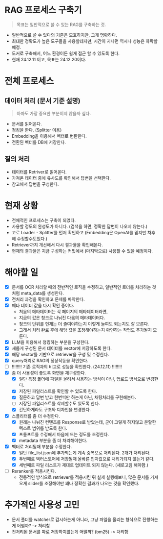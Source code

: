 # RAG 프로세스 구축기

> 목표는 일반적으로 쓸 수 있는 RAG를 구축하는 것.

- 일반적으로 쓸 수 있다의 기준은 모호하지만, 그게 명확하다.
- 최대한 정확도가 높은 도구들을 사용할테지만, 시간이 지나면 역시나 성능은 하락할 예정.
- 도커로 구축해서, 어느 환경이든 쉽게 접근 할 수 있도록 한다.
- 현재 24.12.11 이고, 목표는 24.12.20이다.

# 전체 프로세스

## 데이터 처리 (문서 기준 설명)

> 아마도 가장 중요한 부분이지 않을까 싶다.

- 문서를 읽어온다.
- 청킹을 한다. (Splitter 이용)
- Embedding을 이용해서 벡터로 변환한다.
- 전환된 벡터를 DB에 저장한다.

## 질의 처리

- 데이터를 Retriver로 읽어온다.
- 가져온 데이터 중에 유사도를 확인해서 답변을 선택한다.
- 참고해서 답변을 구성한다.

# 현재 상황

- 전체적인 프로세스는 구축이 되었다.
- 사용할 정도의 완성도가 아니다. (검색을 하면, 정확한 답변이 나오지 않는다.)
- 고로 Loader - Splitter를 먼저 확인하고 (Embedding은 OpenAI를 믿지만 차후에 수정할수도있다.)
- Retriever까지 개선해서 다시 결과물을 확인해본다.
- 현재의 결과물은 지금 구성하는 커밋에서 (마지막으로) 사용할 수 있을 예정이다.

# 해야할 일

- [x] 문서를 OCR 처리할 때의 전반적인 로직을 수정하고, 일반적인 로더를 처리하는 것처럼 meta_data를 생성한다.
- [x] 전처리 과정을 확인하고 문제를 파악한다.
- [x] 메타 데이터 값을 다시 확인 중이다.
  - 처음의 메타데이터는 각 페이지의 메타데이터라면,
  - 지금의 값은 청크로 나눠진 다음의 메타데이터다.
  - 청크의 단위를 현재는 더 줄여야하는지 이렇게 늘여도 되는지도 잘 모른다.
  - 그래서 처리 완료 후에 해당 값을 조정해야하는지 확인하는 작업도 추가될지 모른다.
- [x] LLM을 이용해서 청킹하는 부분을 구성한다.
- [x] 새롭게 구성된 문서 데이터를 vector에 저장하도록 한다.
- [x] 해당 vector를 기반으로 retriever을 구성 및 수정한다.
- [x] query처리로 RAG의 정상작동을 확인한다.
- [ ] !!!!!!!! 기존 로직과의 비교로 성능을 확인한다. (24.12.11) !!!!!!!!
- [x] 좀 더 사용성이 좋도록 화면을 재구성한다.
  - [x] 일단 특정 폴더에 파일을 올려서 사용하는 방식이 아닌, 업로드 방식으로 변경한다.
  - [x] 저장된 파일리스트를 확인할 수 있도록 한다.
  - [x] 질문하고 답변 받고 한번씩만 하는게 아닌, 채팅처리를 구현해본다.
  - [ ] 저장된 파일리스트를 삭제할수도 있도록 한다.
  - [x] 간단하게라도 구조와 디자인을 변경한다.
- [x] 스플리터를 좀 더 수정한다.
  - [x] 원래는 나눠진 컨텐츠를 Response로 받았는데, 굳이 그렇게 하지않고 분할한 텍스트 범위를 받도록 한다.
  - [x] 프롬프트를 수정해서 마음에 드는 정도를 조정한다.
  - [x] metadata 부분을 좀 더 처리해야한다.
- [x] 벡터로 처리될때 부분을 수정한다.
  - [x] 일단 file_list.json에 추가되는게 계속 중복으로 처리된다. 2개가 처리된다.
  - [x] 두번째로 벡터스토어에 저장될때 올바른 인자값으로 처리가되지 않는거 같다.
  - [x] 세번째로 파일 리스트가 제대로 업데이트 되지 않는다. (새로고침 해야함.)
- [ ] Reranker를 적용시킨다.
  - 전통적인 방식으로 retriever를 적용시킨 뒤 실제 실행해보니, 많은 문서를 가져오게 slider를 조정해야만 꽤나 정확한 결과가 나오는 것을 확인했다.

# 추가적인 사용성 고민

- 문서 폴더를 watcher로 감시하는게 아니라, 그냥 파일을 올리는 형식으로 진행하는게 어떨까? -> 처리함
- 전처리된 문서를 따로 저장하지않는게 어떨까? (bm25) -> 처리함
